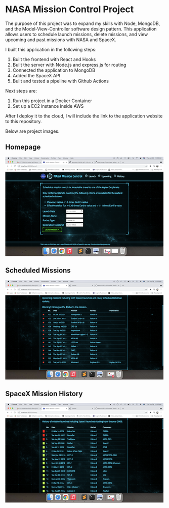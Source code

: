 # NASA Mission Control Project

The purpose of this project was to expand my skills with Node, MongoDB, and the Model-View-Controller software design pattern. This application allows users to schedule launch missions, delete missions, and view upcoming and past missions with NASA and SpaceX. 

I built this application in the following steps:

1.  Built the frontend with React and Hooks
2.  Built the server with Node.js and express.js for routing
3.  Connected the application to MongoDB
4.  Added the SpaceX API 
5.  Built and tested a pipeline with Github Actions

Next steps are:

1. Run this project in a Docker Container
2. Set up a EC2 instance inside AWS

After I deploy it to the cloud, I will include the link to the application website to this repository.

Below are project images. 

## Homepage

![Homepage](https://github.com/jeremysb1/png_images/blob/main/homepage.png "Homepage")

## Scheduled Missions

![Scheduled Missions](https://github.com/jeremysb1/png_images/blob/main/scheduled.png "Scheduled Missions")

## SpaceX Mission History

![SpaceX Mission History](https://github.com/jeremysb1/png_images/blob/main/SpaceX%20Launch%20History.png "SpaceX Mission History")
